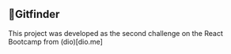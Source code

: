 ## 📌Gitfinder
This project was developed as the second challenge on the React Bootcamp from (dio)[dio.me]
